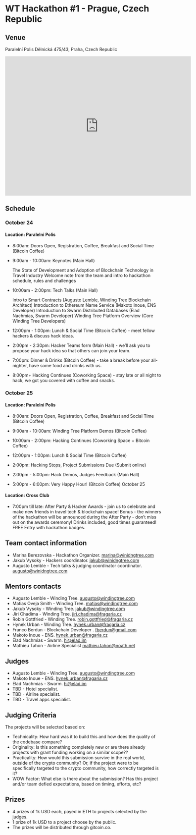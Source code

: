 # WT Hackathon #1 - Prague, Czech Republic

## Venue

Paralelní Polis
Dělnická 475/43, Praha, Czech Republic

<iframe src="https://www.google.com/maps/embed?pb=!1m14!1m8!1m3!1d10236.346530536417!2d14.4505577!3d50.1033854!3m2!1i1024!2i768!4f13.1!3m3!1m2!1s0x0%3A0xcad994427e27c9c0!2sParaleln%C3%AD+Polis!5e0!3m2!1sen!2scz!4v1540221891112" width="600" height="450" frameborder="0" style="border:0" allowfullscreen></iframe>

## Schedule

### October 24

#### Location: Paralelni Polis

- 8:00am: Doors Open, Registration, Coffee, Breakfast and Social Time (Bitcoin Coffee)

- 9:00am - 10:00am: Keynotes (Main Hall)

  The State of Development and Adoption of Blockchain Technology in Travel Industry
  Welcome note from the team and intro to hackathon schedule, rules and challenges

- 10:00am - 2:00pm: Tech Talks (Main Hall)

  Intro to Smart Contracts (Augusto Lemble, Winding Tree Blockchain Architect)
  Introduction to Ethereum Name Service (Makoto Inoue, ENS Developer)
  Introduction to Swarm Distributed Databases (Elad Nachmias, Swarm Developer)
  Winding Tree Platform Overview (Core Winding Tree Developers)

- 12:00pm - 1:00pm: Lunch & Social Time (Bitcoin Coffee) - meet fellow hackers & discuss hack ideas.

- 2:00pm - 2:30pm: Hacker Teams form (Main Hall) - we’ll ask you to propose your hack idea so that others can join your team.

- 7:00pm: Dinner & Drinks (Bitcoin Coffee) - take a break before your all-nighter, have some food and drinks with us.

- 8:00pm+ Hacking Continues (Coworking Space) - stay late or all night to hack, we got you covered with coffee and snacks.

### October 25

#### Location: Paralelni Polis

- 8:00am: Doors Open, Registration, Coffee, Breakfast and Social Time (Bitcoin Coffee)

- 9:00am - 10:00am: Winding Tree Platform Demos (Bitcoin Coffee)

- 10:00am - 2:00pm: Hacking Continues (Coworking Space + Bitcoin Coffee)

- 12:00pm - 1:00pm: Lunch & Social Time (Bitcoin Coffee)

- 2:00pm: Hacking Stops, Project Submissions Due (Submit online)

- 2:00pm - 5:00pm: Hack Demos, Judges Feedback (Main Hall)

- 5:00pm - 6:00pm: Very Happy Hour! (Bitcoin Coffee)
October 25

#### Location: Cross Club

- 7:00pm till late: After Party & Hacker Awards - join us to celebrate and make new friends in travel tech & blockchain space! Bonus - the winners of the hackathon will be announced during the After Party - don’t miss out on the awards ceremony! Drinks included, good times guaranteed! FREE Entry with hackathon badges.

## Team contact information

- Marina Berezovska - Hackathon Organizer. <marina@winidngtree.com>
- Jakub Vysoky - Hackers coordinator. <jakub@winidngtree.com>
- Augusto Lemble - Tech talks & judging coordinator coordinator. <augusto@winidngtree.com>

## Mentors contacts

- Augusto Lemble - Winding Tree. <augusto@windingtree.com>
- Matias Oveja Smith - Winding Tree. <matias@windingtree.com>
- Jakub Vysoky - Winding Tree. <jakub@windingtree.com>
- Jiri Chadima - Winding Tree. <jiri.chadima@fragaria.cz>
- Robin Gottfried - Winding Tree. <robin.gottfried@fragaria.cz>
- Hynek Urban - Winding Tree. <hynek.urban@fragaria.cz>
- Franco Berdun - Blockchain Developer . <fberdun@gmail.com>
- Makoto Inoue - ENS. <hynek.urban@fragaria.cz>
- Elad Nachmias - Swarm. <hi@elad.im>
- Mathieu Tahon - Airline Specialist <mathieu.tahon@noath.net>

## Judges

- Augusto Lemble - Winding Tree. <augusto@windingtree.com>
- Makoto Inoue - ENS. <hynek.urban@fragaria.cz>
- Elad Nachmias - Swarm. <hi@elad.im>
- TBD - Hotel specialist.
- TBD - Airline specialist.
- TBD - Travel apps specialist.

## Judging Criteria

The projects will be selected based on:
- Technicality: How hard was it to build this and how does the quality of the codebase compare?
- Originality: Is this something completely new or are there already projects with grant funding working on a similar scope??
- Practicality: How would this submission survive in the real world, outside of the crypto community? Or, if the project were to be specifically targeted to the crypto community, how correctly targeted is it?
- WOW Factor: What else is there about the submission? Has this project and/or team defied expectations, based on timing, efforts, etc?

## Prizes

- 4 prizes of 1k USD each, payed in ETH to projects selected by the judges.
- 1 prize of 1k USD to a project choose by the public.
- The prizes will be distributed through gitcoin.co.
